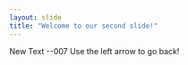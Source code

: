 ```yaml
---
layout: slide
title: "Welcome to our second slide!"
---
```

New Text --007
Use the left arrow to go back!
